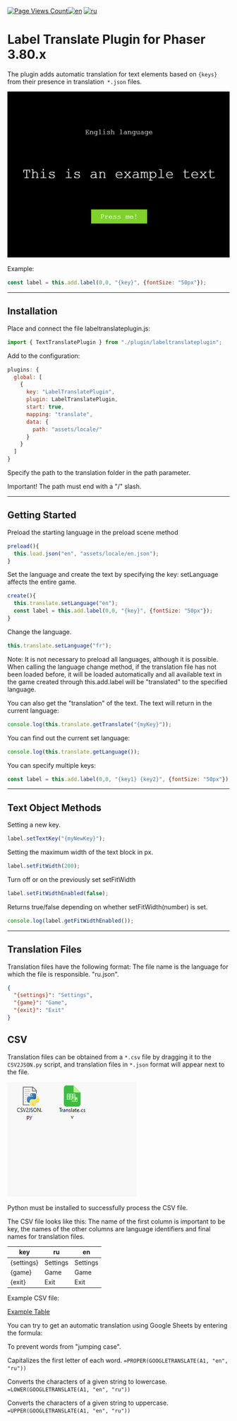 [![Page Views Count](https://badges.toozhao.com/badges/01HVBM4531H9T1EV6ZPZTH33N1/green.svg)](https://badges.toozhao.com/stats/01HVBM4531H9T1EV6ZPZTH33N1 "Get your own page views count badge on badges.toozhao.com")[![en](https://img.shields.io/badge/lang-en-red.svg)](https://github.com/Qugurun/Phaser3-Label-Translate-Plugin/blob/main/README.md)
[![ru](https://img.shields.io/badge/lang-ru-green.svg)](https://github.com/Qugurun/Phaser3-Label-Translate-Plugin/blob/main/README.ru.md)

# Label Translate Plugin for Phaser 3.80.x

The plugin adds automatic translation for text elements based on `{keys}` from their presence in translation` *.json` files.

![priview.gif](https://github.com/Qugurun/Phaser3-Label-Translate-Plugin/blob/main/preview.gif)

Example:
```js
const label = this.add.label(0,0, "{key}", {fontSize: "50px"});
```

---
## Installation

Place and connect the file labeltranslateplugin.js:
```js
import { TextTranslatePlugin } from "./plugin/labeltranslateplugin";
```

Add to the configuration:

```js
plugins: {
  global: [
    {
      key: "LabelTranslatePlugin",
      plugin: LabelTranslatePlugin,
      start: true,
      mapping: "translate",
      data: {
        path: "assets/locale/"
      }
    }
  ]
}
```

Specify the path to the translation folder in the path parameter.

Important! The path must end with a "/" slash.

---
## Getting Started

Preload the starting language in the preload scene method

```js
preload(){
  this.load.json("en", "assets/locale/en.json");
}
```

Set the language and create the text by specifying the key:
setLanguage affects the entire game.

```js
create(){
  this.translate.setLanguage("en");
  const label = this.add.label(0,0, "{key}", {fontSize: "50px"});
}
```

Change the language. 

```js
this.translate.setLanguage("fr");
```

Note: It is not necessary to preload all languages, although it is possible.
When calling the language change method, if the translation file has not been loaded before, it will be loaded automatically and all available text in the game created through this.add.label will be "translated" to the specified language.

You can also get the "translation" of the text. The text will return in the current language:

```js
console.log(this.translate.getTranslate("{myKey}"));
```

You can find out the current set language:

```js
console.log(this.translate.getLanguage());
```

You can specify multiple keys:

```js
const label = this.add.label(0,0, "{key1} {key2}", {fontSize: "50px"});
```

---
## Text Object Methods

Setting a new key.

```js
label.setTextKey("{myNewKey}");
```

Setting the maximum width of the text block in px.

```js
label.setFitWidth(200);
```

Turn off or on the previously set setFitWidth

```js
label.setFitWidthEnabled(false);
```

Returns true/false depending on whether setFitWidth(number) is set.

```js
console.log(label.getFitWidthEnabled());
```

---
## Translation Files

Translation files have the following format: 
The file name is the language for which the file is responsible. "ru.json".

```json
{
  "{settings}": "Settings",
  "{game}": "Game",
  "{exit}": "Exit"
}
```

## CSV

Translation files can be obtained from a `*.csv` file by dragging it to the` CSV2JSON.py` script, and translation files in `*.json` format will appear next to the file.

![CSV2JSON.gif](https://github.com/Qugurun/Phaser3-Label-Translate-Plugin/blob/main/CSV2JSON.gif)

Python must be installed to successfully process the CSV file.

The CSV file looks like this:
The name of the first column is important to be key, the names of the other columns are language identifiers and final names for translation files.

| key        | ru        | en       |
| ---------- | --------- | -------- |
| {settings} | Settings  | Settings |
| {game}     | Game      | Game     |
| {exit}     | Exit      | Exit     |

Example CSV file:

[Example Table](https://docs.google.com/spreadsheets/d/11lQEBhEIqXbmaXeNp7G18mlrq2J0pNZCpmwcyrIc_wk/edit?usp=sharing)

You can try to get an automatic translation using Google Sheets by entering the formula:

To prevent words from "jumping case".

Capitalizes the first letter of each word.
`=PROPER(GOOGLETRANSLATE(A1, "en", "ru"))`

Converts the characters of a given string to lowercase.
`=LOWER(GOOGLETRANSLATE(A1, "en", "ru"))`

Converts the characters of a given string to uppercase.
`=UPPER(GOOGLETRANSLATE(A1, "en", "ru"))`
